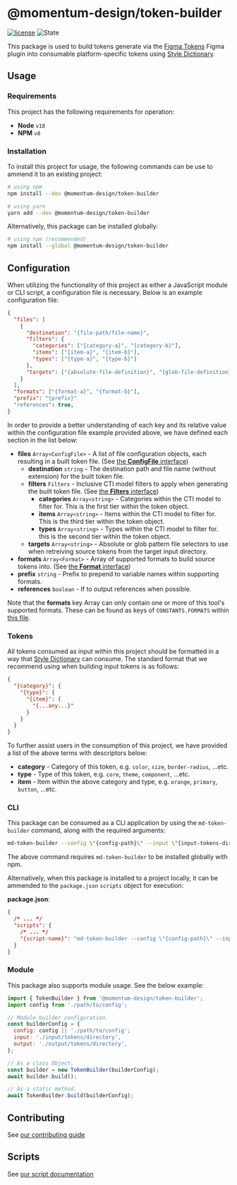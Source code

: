 # @momentum-design/token-builder

[![license](https://img.shields.io/badge/License-MIT-blueviolet?style=flat-square)](https://github.com/momentum-design/momentum-design/blob/design-token-updates/LICENSE)
![State](https://img.shields.io/badge/State-Alpha-blue?style=flat-square)

This package is used to build tokens generate via the [Figma Tokens](https://www.figma.com/community/plugin/843461159747178978/Figma-Tokens) Figma plugin into consumable platform-specific tokens using [Style Dictionary](https://amzn.github.io/style-dictionary/#/).

## Usage

### Requirements

This project has the following requirements for operation:

* **Node** `v18`
* **NPM** `v8`

### Installation

To install this project for usage, the following commands can be use to ammend it to an existing project:

```bash
# using npm
npm install --dev @momentum-design/token-builder

# using yarn
yarn add --dev @momentum-design/token-builder
```

Alternatively, this package can be installed globally:

```bash
# using npm (recommended)
npm install --global @momentum-design/token-builder
```

## Configuration

When utilizing the functionality of this project as either a JavaScript module or CLI script, a configuration file is necessary. Below is an example configuration file:

```json
{
  "files": [
    {
      "destination": "{file-path/file-name}",
      "filters": {
        "categories": ["{category-a}", "{category-b}"],
        "items": ["{item-a}", "{item-b}"],
        "types": ["{type-a}", "{type-b}"]
      },
      "targets": ["{absolute-file-definition}", "{glob-file-definition}"]
    }
  ],
  "formats": ["{format-a}", "{format-b}"],
  "prefix": "{prefix}"
  "references": true,
}
```

In order to provide a better understanding of each key and its relative value within the configuration file example provided above, we have defined each section in the list below:

* **files** `Array<ConfigFile>` - A list of file configuration objects, each resulting in a built token file. (See [the **ConfigFile** interface](https://github.com/momentum-design/momentum-design/blob/design-token-updates/packages/%40momentum-design/token-builder/src/common/types.ts))
  * **destination** `string` - The destination path and file name (without extension) for the built token file.
  * **filters** `Filters` - Inclusive CTI model filters to apply when generating the built token file. (See [the **Filters** interface](https://github.com/momentum-design/momentum-design/blob/design-token-updates/packages/%40momentum-design/token-builder/src/common/types.ts))
    * **categories** `Array<string>` - Categories within the CTI model to filter for. This is the first tier within the token object.
    * **items** `Array<string>` - Items within the CTI model to filter for. This is the third tier within the token object.
    * **types** `Array<string>` - Types within the CTI model to filter for. this is the second tier within the token object.
  * **targets** `Array<string>` - Absolute or glob pattern file selectors to use when retreiving source tokens from the target input directory.
* **formats** `Array<Format>` - Array of supported formats to build source tokens into. (See [the **Format** interface](https://github.com/momentum-design/momentum-design/blob/design-token-updates/packages/%40momentum-design/token-builder/src/common/types.ts))
* **prefix** `string` - Prefix to prepend to variable names within supporting formats.
* **references** `boolean` - If to output references when possible.

Note that the **formats** key Array can only contain one or more of this tool's supported formats. These can be found as keys of `CONSTANTS.FORMATS` within [this file](https://github.com/momentum-design/momentum-design/blob/design-token-updates/packages/%40momentum-design/token-builder/src/common/constants.ts).

### Tokens

All tokens consumed as input within this project should be formatted in a way that [Style Dictionary](https://amzn.github.io/style-dictionary/#/) can consume. The standard format that we recommend using when building input tokens is as follows:

```json
{
  "{category}": {
    "{type}": {
      "{item}": {
        "{...any...}"
      }
    }
  }
}
```

To further assist users in the consumption of this project, we have provided a list of the above terms with descriptors below:

* **category** - Category of this token, e.g. `color`, `size`, `border-radius`, ...etc.
* **type** - Type of this token, e.g. `core`, `theme`, `component`, ...etc.
* **item** - Item within the above category and type, e.g. `orange`, `primary`, `button`, ...etc.

### CLI

This package can be consumed as a CLI application by using the `md-token-builder` command, along with the required arguments:

```bash
md-token-builder --config \"{config-path}\" --input \"{input-tokens-directory}\" --output \"{output-tokens-directory}\"
```

The above command requires `md-token-builder` to be installed globally with npm.

Alternatively, when this package is installed to a project locally, it can be ammended to the `package.json` `scripts` object for execution:

**package.json**:

```json
{
  /* ... */
  "scripts": {
    /* ... */
    "{script-name}": "md-token-builder --config \"{config-path}\" --input \"{input-tokens-directory}\" --output \"{output-tokens-directory}\""
  }
}
```

### Module

This package also supports module usage. See the below example:

```js
import { TokenBuilder } from '@momentum-design/token-builder';
import config from './path/to/config';

// Module builder configuration.
const builderConfig = {
  config: config || './path/to/config';
  input: './input/tokens/directory',
  output: './output/tokens/directory',
};

// As a class Object.
const builder = new TokenBuilder(builderConfig);
await builder.build();

// As a static method.
await TokenBuilder.build(builderConfig);
```

## Contributing

See [our contributing guide](./CONTRIBUTING.md)

## Scripts

See [our script documentation](./SCRIPTS.md)
